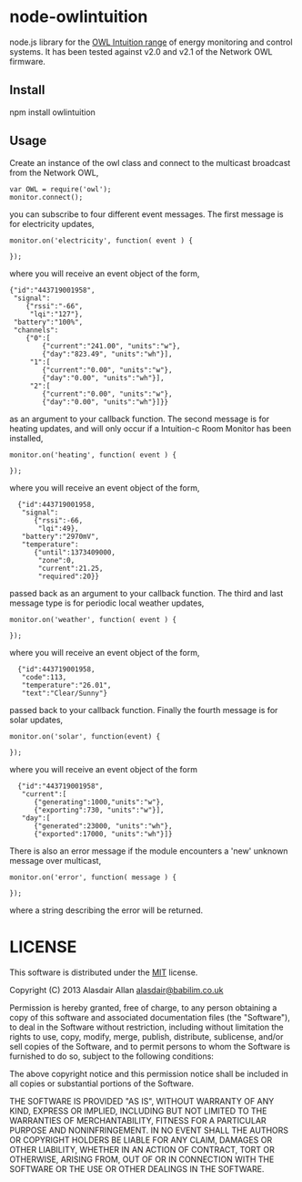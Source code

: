 node-owlintuition
=================

node.js library for the [OWL Intuition range](http://www.theowl.com) of energy monitoring and control systems. It has been tested against v2.0 and v2.1 of the Network OWL firmware.

Install
-------

npm install owlintuition

Usage
-----

Create an instance of the owl class and connect to the multicast broadcast from the Network OWL,

    var OWL = require('owl');
	monitor.connect();

you can subscribe to four different event messages. The first message is for electricity updates,
	
	monitor.on('electricity', function( event ) {

	});
	
where you will receive an event object of the form,
	
	{"id":"443719001958",
	 "signal":
	    {"rssi":"-66",
	     "lqi":"127"},
	 "battery":"100%",
	 "channels":
	    {"0":[
	        {"current":"241.00", "units":"w"},
	        {"day":"823.49", "units":"wh"}],
	     "1":[
	        {"current":"0.00", "units":"w"},
	        {"day":"0.00", "units":"wh"}],
	     "2":[
	        {"current":"0.00", "units":"w"},
	        {"day":"0.00", "units":"wh"}]}}		

as an argument to your callback function. The second message is for heating updates, and will only occur if a Intuition-c Room Monitor has been installed,	

	monitor.on('heating', function( event ) {
		
	});

where you will receive an event object of the form, 
	
      {"id":443719001958,
       "signal":
          {"rssi":-66,
           "lqi":49},
       "battery":"2970mV",
       "temperature":
          {"until":1373409000,
           "zone":0,
           "current":21.25,
           "required":20}}
	
passed back as an argument to your callback function. The third and last message type is for periodic local weather updates,

	monitor.on('weather', function( event ) {
		
	});
	
where you will receive an event object of the form,

      {"id":443719001958,
       "code":113,
       "temperature":"26.01",
       "text":"Clear/Sunny"}
	
passed back to your callback function. Finally the fourth message is for solar updates,

    monitor.on('solar', function(event) {
	
    });

where you will receive an event object of the form

      {"id":"443719001958",
       "current":[
          {"generating":1000,"units":"w"},
          {"exporting":730, "units":"w"}],
       "day":[
          {"generated":23000, "units":"wh"},
          {"exported":17000, "units":"wh"}]}

There is also an error message if the module encounters a 'new' unknown message over multicast,

	monitor.on('error', function( message ) {
	
	});	
	
where a string describing the error will be returned.

# LICENSE

This software is distributed under the [MIT](http://en.wikipedia.org/wiki/MIT_License) license.

Copyright (C) 2013 Alasdair Allan <alasdair@babilim.co.uk>

Permission is hereby granted, free of charge, to any person obtaining a copy of this software and associated documentation files (the "Software"), to deal in the Software without restriction, including without limitation the rights to use, copy, modify, merge, publish, distribute, sublicense, and/or sell copies of the Software, and to permit persons to whom the Software is furnished to do so, subject to the following conditions:

The above copyright notice and this permission notice shall be included in all copies or substantial portions of the Software.

THE SOFTWARE IS PROVIDED "AS IS", WITHOUT WARRANTY OF ANY KIND, EXPRESS OR IMPLIED, INCLUDING BUT NOT LIMITED TO THE WARRANTIES OF MERCHANTABILITY, FITNESS FOR A PARTICULAR PURPOSE AND NONINFRINGEMENT. IN NO EVENT SHALL THE AUTHORS OR COPYRIGHT HOLDERS BE LIABLE FOR ANY CLAIM, DAMAGES OR OTHER LIABILITY, WHETHER IN AN ACTION OF CONTRACT, TORT OR OTHERWISE, ARISING FROM, OUT OF OR IN CONNECTION WITH THE SOFTWARE OR THE USE OR OTHER DEALINGS IN THE SOFTWARE.
